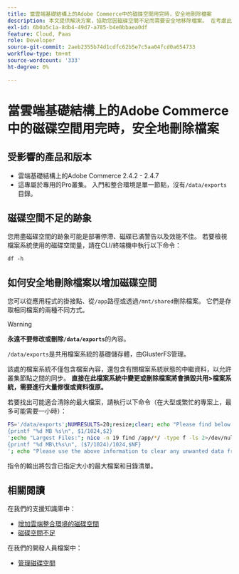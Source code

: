 ```yaml
---
title: 當雲端基礎結構上的Adobe Commerce中的磁碟空間用完時，安全地刪除檔案
description: 本文提供解決方案，協助您因磁碟空間不足而需要安全地移除檔案。 在考慮此動作之前，請檢閱我們的開發人員檔案中的[管理磁碟空間](https://experienceleague.adobe.com/zh-hant/docs/commerce-cloud-service/user-guide/develop/storage/manage-disk-space#no-space-left)。 如果該文章中的步驟不適合您或者沒有解決問題，請檢視本文中的步驟。
exl-id: 6b0a5c1a-8db4-49d7-a785-b4e0bbaea0df
feature: Cloud, Paas
role: Developer
source-git-commit: 2aeb2355b74d1cdfc62b5e7c5aa04fcd0a654733
workflow-type: tm+mt
source-wordcount: '333'
ht-degree: 0%

---
```


# 當雲端基礎結構上的Adobe Commerce中的磁碟空間用完時，安全地刪除檔案

## 受影響的產品和版本

* 雲端基礎結構上的Adobe Commerce 2.4.2 - 2.4.7
* 這專屬於專用的Pro叢集。 入門和整合環境是單一節點，沒有`/data/exports`目錄。

## 磁碟空間不足的跡象

您用盡磁碟空間的跡象可能是部署停滯、磁碟已滿警告以及效能不佳。
若要檢視檔案系統使用的磁碟空間量，請在CLI/終端機中執行以下命令：

`df -h`


## 如何安全地刪除檔案以增加磁碟空間

您可以從應用程式的掛接點、從`/app`路徑或透過`/mnt/shared`刪除檔案。 它們是存取相同檔案的兩種不同方式。

>[!WARNING]
>
>**永遠不要修改或刪除`/data/exports`**&#x200B;的內容。
>
>`/data/exports`是共用檔案系統的基礎儲存體，由GlusterFS管理。
>
>該處的檔案系統不僅包含檔案內容，還包含有關檔案系統狀態的中繼資料，以允許叢集節點之間的同步。 **直接在此檔案系統中變更或刪除檔案將會損毀共用>檔案系統，需要進行大量修復或資料復原。**

若要找出可能適合清除的最大檔案，請執行以下命令（在大型或繁忙的專案上，最多可能需要一小時）：

```bash
FS='/data/exports';NUMRESULTS=20;resize;clear; echo "Please find below the Largest Directories and Files:";date;df -h $FS; echo "Largest Directories:";nice -n 19 find /app/*/ -type d -ls 2>/dev/null| sort -rnk1| head -n $NUMRESULTS| awk '
{printf "%d MB %s\n", $1/1024,$2}
';echo "Largest Files:"; nice -n 19 find /app/*/ -type f -ls 2>/dev/null| sort -rnk7| head -n $NUMRESULTS|awk '
{printf "%d MB\t%s\n", ($7/1024)/1024,$NF}
'; echo "Please use the above information to clear any unwanted data from the server, it is important this is done as soon as possible to ensure your server stays functional.";
```

指令的輸出將包含已指定大小的最大檔案和目錄清單。

## 相關閱讀

在我們的支援知識庫中：

* [增加雲端整合環境的磁碟空間](/help/how-to/general/increase-disk-space-for-integration-environment-on-cloud.md)
* [磁碟空間不足](/help/troubleshooting/miscellaneous/low-disk-space.md)

在我們的開發人員檔案中：

* [管理磁碟空間](https://experienceleague.adobe.com/zh-hant/docs/commerce-cloud-service/user-guide/develop/storage/manage-disk-space)
